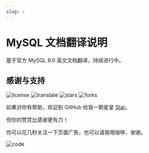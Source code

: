 ```yaml
---
slug: /
---
```


# MySQL 文档翻译说明

基于官方 MySQL 8.0 英文文档翻译，持续进行中。

<InArticleAdsense
    data-ad-client="ca-pub-8380975615223941"
    data-ad-slot="9428292757">
</InArticleAdsense>

## 感谢与支持

![license](https://img.shields.io/badge/license-CC--BY--NC-%23396D94) ![translate](https://img.shields.io/badge/Translate-MySQL-%23396D94) ![stars](https://img.shields.io/github/stars/dev2007/mysql8-manual?label=Stars&logo=github&color=%23396D94) ![forks](https://img.shields.io/github/forks/dev2007/mysql8-manual?label=Forks&logo=github&color=%23396D94)

如果对你有帮助，欢迎到 GitHub 给我一颗星星 [Star](https://github.com/dev2007/mysql8-manual)。

但你的赞赏比感谢更有力！

你可以花几秒关注一下页面广告，也可以请我喝咖啡，谢谢。

![code](https://images.bookhub.tech/mp/code.jpg)
